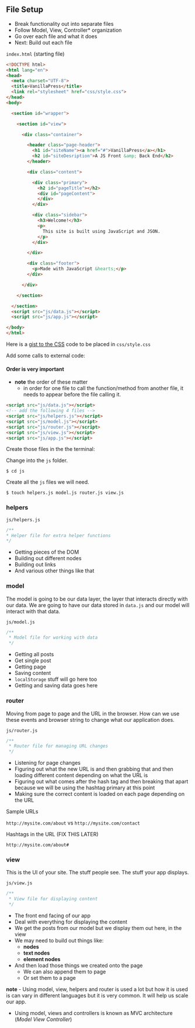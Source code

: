 ## File Setup
* Break functionality out into separate files
* Follow Model, View, Controller* organization
* Go over each file and what it does
* Next: Build out each file

`index.html` (starting file)

```html
<!DOCTYPE html>
<html lang="en">
<head>
  <meta charset="UTF-8">
  <title>VanillaPress</title>
  <link rel="stylesheet" href="css/style.css">
</head>
<body>

  <section id="wrapper">

    <section id="view">

      <div class="container">

        <header class="page-header">
          <h1 id="siteName"><a href="#">VanillaPress</a></h1>
          <h2 id="siteDesription">A JS Front &amp; Back End</h2>
        </header>

        <div class="content">

          <div class="primary">
            <h2 id="pageTitle"></h2>
            <div id="pageContent">
            </div>
          </div>

          <div class="sidebar">
            <h3>Welcome!</h3>
            <p>
              This site is built using JavaScript and JSON.
            </p>
          </div>

        </div>

        <div class="footer">
          <p>Made with JavaScript &hearts;</p>
        </div>

      </div>

    </section>

  </section>
  <script src="js/data.js"></script>
  <script src="js/app.js"></script>

</body>
</html>
```

Here is a [gist to the CSS](https://gist.github.com/kingluddite/13f343175756a0b342ae3dba8b7a93d9) code to be placed in `css/style.css`

Add some calls to external code:

#### Order is very important

* **note** the order of these matter
    - in order for one file to call the function/method from another file, it needs to appear before the file calling it.

```html
<script src="js/data.js"></script>
<!-- add the following 4 files -->
<script src="js/helpers.js"></script>
<script src="js/model.js"></script>
<script src="js/router.js"></script>
<script src="js/view.js"></script>
<script src="js/app.js"></script>
```

Create those files in the the terminal:

Change into the `js` folder.

`$ cd js`

Create all the `js` files we will need.

`$ touch helpers.js model.js router.js view.js`

### helpers

`js/helpers.js`

```js
/**
* Helper file for extra helper functions
*/
```

* Getting pieces of the DOM
* Building out different nodes
* Building out links
* And various other things like that

### model
The model is going to be our data layer, the layer that interacts directly with our data. We are going to have our data stored in `data.js` and our model will interact with that data.

`js/model.js`

```js
/**
 * Model file for working with data
 */
```

* Getting all posts
* Get single post
* Getting page
* Saving content
* `localStorage` stuff will go here too
* Getting and saving data goes here

### router
Moving from page to page and the URL in the browser. How can we use these events and browser string to change what our application does.

`js/router.js`

```js
/**
 * Router file for managing URL changes
 */  
```

* Listening for page changes
* Figuring out what the new URL is and then grabbing that and then loading different content depending on what the URL is
* Figuring out what comes after the hash tag and then breaking that apart because we will be using the hashtag primary at this point
* Making sure the correct content is loaded on each page depending on the URL

Sample URLs

`http://mysite.com/about` vs `http://mysite.com/contact`

Hashtags in the URL (FIX THIS LATER)

`http://mysite.com/about#`

### view
This is the UI of your site. The stuff people see. The stuff your app displays.

`js/view.js`

```js
/**
 * View file for displaying content
 */ 
```

* The front end facing of our app
* Deal with everything for displaying the content
* We get the posts from our model but we display them out here, in the view
* We may need to build out things like:
  - **nodes**
  - **text nodes**
  - **element nodes** 
* And then load those things we created onto the page
  - We can also append them to page
  - Or set them to a page

**note** - Using model, view, helpers and router is used a lot but how it is used is can vary in different languages but it is very common. It will help us scale our app.

* Using model, views and controllers is known as MVC architecture (_Model View Controller_)


